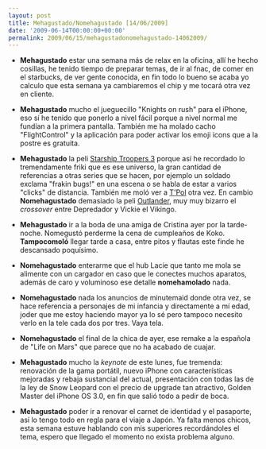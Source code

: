 ```yaml
---
layout: post
title: Mehagustado/Nomehagustado [14/06/2009]
date: '2009-06-14T00:00:00+00:00'
permalink: 2009/06/15/mehagustadonomehagustado-14062009/
---
```

- <strong>Mehagustado</strong> estar una semana más de relax en la oficina, allí he hecho cosillas, he tenido tiempo de preparar temas, de ir al fnac, de comer en el starbucks, de ver gente conocida, en fin todo lo bueno se acaba yo calculo que esta semana ya cambiaremos el chip y me tocará otra vez en cliente.

- <strong>Mehagustado</strong> mucho el jueguecillo "Knights on rush" para el iPhone, eso sí he tenido que ponerlo a nivel fácil porque a nivel normal me fundían a la primera pantalla. También me ha molado cacho "FlightControl" y la aplicación para poder activar los emoji icons que a la postre es gratuita.

- <strong>Mehagustado</strong> la peli <a href="http://www.imdb.com/title/tt0844760/">Starship Troopers 3</a> porque así he recordado lo tremendamente friki que es ese universo, la gran cantidad de referencias a otras series que se hacen, por ejemplo un soldado exclama "frakin bugs!" en una escena o se habla de estar a varios "clicks" de distancia. También me moló ver a <a href="http://www.imdb.com/name/nm0086883/">T'Pol</a> otra vez. En cambio <strong>Nomehagustado</strong> demasiado la peli <a href="http://www.imdb.com/title/tt0462465/">Outlander</a>, muy muy bizarro el <em>crossover</em> entre Depredador y Vickie el Vikingo.

- <strong>Mehagustado</strong> ir a la boda de una amiga de Cristina ayer por la tarde-noche. Nomegustó perderme la cena de cumpleaños de Koko. <strong>Tampocomoló</strong> llegar tarde a casa, entre pitos y flautas este finde he descansado poquísimo.

- <strong>Nomehagustado</strong> enterarme que el hub Lacie que tanto me mola se alimente con un cargador en caso que le conectes muchos aparatos, además de caro y voluminoso ese detalle <strong>nomehamolado</strong> nada.

- <strong>Nomehagustado</strong> nada los anuncios de minutemaid donde otra vez, se hace referencia a personajes de mi infancia y directamente a mí edad, joder que me estoy haciendo mayor ya lo sé pero tampoco necesito verlo en la tele cada dos por tres. Vaya tela.

- <strong>Nomehagustado</strong> el final de la chica de ayer, ese remake a la española de "Life on Mars" que parece que no ha acabado de cuajar. 

- <strong>Mehagustado</strong> mucho la <em>keynote</em> de este lunes, fue tremenda: renovación de la gama portátil, nuevo iPhone con características mejoradas y rebaja sustancial del actual, presentación con todas las de la ley de Snow Leopard con el precio de upgrade tan atractivo, Golden Master del iPhone OS 3.0, en fin que salió todo a pedir de boca.

- <strong>Mehagustado</strong> poder ir a renovar el carnet de identidad y el pasaporte, así lo tengo todo en regla para el viaje a Japón. Ya falta menos chicos, esta semana estuve hablando con mis superiores recordándoles el tema, espero que llegado el momento no exista problema alguno.
